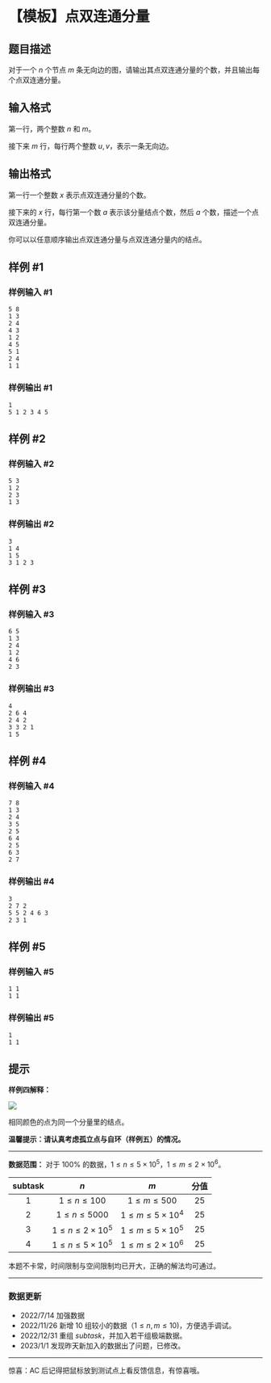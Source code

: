 # 【模板】点双连通分量

## 题目描述

对于一个 $n$ 个节点 $m$ 条无向边的图，请输出其点双连通分量的个数，并且输出每个点双连通分量。

## 输入格式

第一行，两个整数 $n$ 和 $m$。

接下来 $m$ 行，每行两个整数 $u, v$，表示一条无向边。

## 输出格式

第一行一个整数 $x$ 表示点双连通分量的个数。

接下来的 $x$ 行，每行第一个数 $a$ 表示该分量结点个数，然后 $a$ 个数，描述一个点双连通分量。

你可以以任意顺序输出点双连通分量与点双连通分量内的结点。

## 样例 #1

### 样例输入 #1
```
5 8
1 3
2 4
4 3
1 2
4 5
5 1
2 4
1 1
```

### 样例输出 #1

```
1
5 1 2 3 4 5
```

## 样例 #2

### 样例输入 #2
```
5 3
1 2
2 3
1 3
```

### 样例输出 #2

```
3
1 4
1 5
3 1 2 3
```

## 样例 #3

### 样例输入 #3
```
6 5
1 3
2 4
1 2
4 6
2 3
```

### 样例输出 #3

```
4
2 6 4
2 4 2
3 3 2 1
1 5
```

## 样例 #4

### 样例输入 #4
```
7 8
1 3
2 4
3 5
2 5
6 4
2 5
6 3
2 7
```

### 样例输出 #4

```
3
2 7 2
5 5 2 4 6 3
2 3 1
```

## 样例 #5

### 样例输入 #5
```
1 1
1 1
```

### 样例输出 #5

```
1
1 1
```

## 提示

**样例四解释：**

![](https://cdn.luogu.com.cn/upload/image_hosting/huvwgbuo.png)

相同颜色的点为同一个分量里的结点。

**温馨提示：请认真考虑孤立点与自环（样例五）的情况。**

------------
**数据范围：**
对于 $100\%$ 的数据，$1 \le n \le 5 \times10 ^5$，$1 \le m \le 2 \times 10^6$。

| subtask | $n$ | $m$ | 分值 |
| :----------: | :----------: | :----------: | :----------: |
| $1$ | $1 \le n \le 100$ | $1 \le m \le 500$ | $25$ |
| $2$ | $1 \le n \le 5000$ | $1 \le m \le 5 \times 10^4$ | $25$ |
| $3$ | $1 \le n \le 2\times 10^5$ | $1 \le m \le 5\times 10^5$ | $25$ |
| $4$ | $1 \le n \le 5 \times10 ^5$ | $1 \le m \le 2 \times 10^6$ | $25$ |

本题不卡常，时间限制与空间限制均已开大，正确的解法均可通过。

------------

### 数据更新
- $2022/7/14$ 加强数据
- $2022/11/26$  新增 $10$ 组较小的数据（$1\le n, m \le 10$)，方便选手调试。
- $2022/12/31$ 重组 $subtask$，并加入若干组极端数据。
- $2023/1/1$ 发现昨天新加入的数据出了问题，已修改。
------------

惊喜：AC 后记得把鼠标放到测试点上看反馈信息，有惊喜哦。
